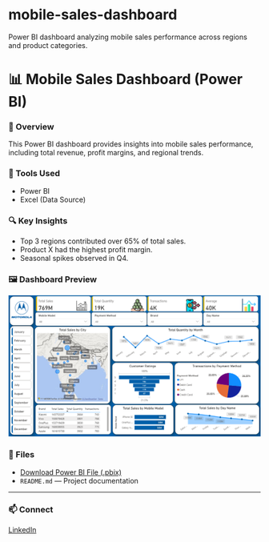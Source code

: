 # mobile-sales-dashboard
Power BI dashboard analyzing mobile sales performance across regions and product categories.
# 📊 Mobile Sales Dashboard (Power BI)

### 🧾 Overview
This Power BI dashboard provides insights into mobile sales performance, including total revenue, profit margins, and regional trends.

### 🧰 Tools Used
- Power BI
- Excel (Data Source)

### 🔍 Key Insights
- Top 3 regions contributed over 65% of total sales.
- Product X had the highest profit margin.
- Seasonal spikes observed in Q4.

### 🖼️ Dashboard Preview
![Mobile Sales Dashboard](mobile%20dashboard.png)

### 📂 Files
- [Download Power BI File (.pbix)](https://github.com/vikas-goswami/mobile-sales-dashboard/releases/download/v1.0/Mobile-Sales-Dashboard.pbix)
- `README.md` — Project documentation  

---

### 📫 Connect
[LinkedIn](https://www.linkedin.com/in/vikas-girigoswami-122372201)
